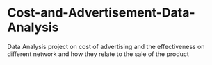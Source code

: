 # Cost-and-Advertisement-Data-Analysis
Data Analysis project on cost of advertising and the effectiveness on different network and how they relate to the sale of the product

